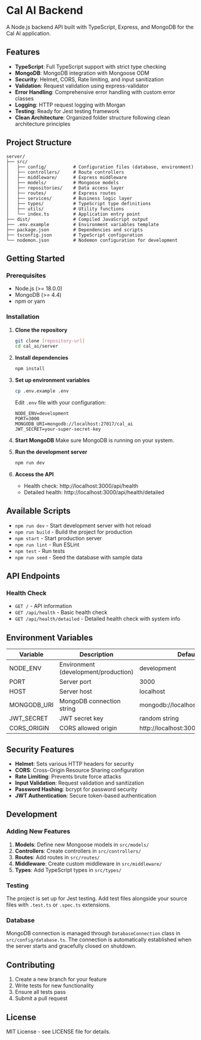 # Cal AI Backend

A Node.js backend API built with TypeScript, Express, and MongoDB for the Cal AI application.

## Features

- **TypeScript**: Full TypeScript support with strict type checking
- **MongoDB**: MongoDB integration with Mongoose ODM
- **Security**: Helmet, CORS, Rate limiting, and input sanitization
- **Validation**: Request validation using express-validator
- **Error Handling**: Comprehensive error handling with custom error classes
- **Logging**: HTTP request logging with Morgan
- **Testing**: Ready for Jest testing framework
- **Clean Architecture**: Organized folder structure following clean architecture principles

## Project Structure

```
server/
├── src/
│   ├── config/          # Configuration files (database, environment)
│   ├── controllers/     # Route controllers
│   ├── middleware/      # Express middleware
│   ├── models/          # Mongoose models
│   ├── repositories/    # Data access layer
│   ├── routes/          # Express routes
│   ├── services/        # Business logic layer
│   ├── types/           # TypeScript type definitions
│   ├── utils/           # Utility functions
│   └── index.ts         # Application entry point
├── dist/                # Compiled JavaScript output
├── .env.example         # Environment variables template
├── package.json         # Dependencies and scripts
├── tsconfig.json        # TypeScript configuration
└── nodemon.json         # Nodemon configuration for development
```

## Getting Started

### Prerequisites

- Node.js (>= 18.0.0)
- MongoDB (>= 4.4)
- npm or yarn

### Installation

1. **Clone the repository**
   ```bash
   git clone [repository-url]
   cd cal_ai/server
   ```

2. **Install dependencies**
   ```bash
   npm install
   ```

3. **Set up environment variables**
   ```bash
   cp .env.example .env
   ```
   Edit `.env` file with your configuration:
   ```
   NODE_ENV=development
   PORT=3000
   MONGODB_URI=mongodb://localhost:27017/cal_ai
   JWT_SECRET=your-super-secret-key
   ```

4. **Start MongoDB**
   Make sure MongoDB is running on your system.

5. **Run the development server**
   ```bash
   npm run dev
   ```

6. **Access the API**
   - Health check: http://localhost:3000/api/health
   - Detailed health: http://localhost:3000/api/health/detailed

## Available Scripts

- `npm run dev` - Start development server with hot reload
- `npm run build` - Build the project for production
- `npm start` - Start production server
- `npm run lint` - Run ESLint
- `npm test` - Run tests
- `npm run seed` - Seed the database with sample data

## API Endpoints

### Health Check
- `GET /` - API information
- `GET /api/health` - Basic health check
- `GET /api/health/detailed` - Detailed health check with system info

## Environment Variables

| Variable | Description | Default |
|----------|-------------|---------|
| NODE_ENV | Environment (development/production) | development |
| PORT | Server port | 3000 |
| HOST | Server host | localhost |
| MONGODB_URI | MongoDB connection string | mongodb://localhost:27017/cal_ai |
| JWT_SECRET | JWT secret key | random string |
| CORS_ORIGIN | CORS allowed origin | http://localhost:3001 |

## Security Features

- **Helmet**: Sets various HTTP headers for security
- **CORS**: Cross-Origin Resource Sharing configuration
- **Rate Limiting**: Prevents brute force attacks
- **Input Validation**: Request validation and sanitization
- **Password Hashing**: bcrypt for password security
- **JWT Authentication**: Secure token-based authentication

## Development

### Adding New Features

1. **Models**: Define new Mongoose models in `src/models/`
2. **Controllers**: Create controllers in `src/controllers/`
3. **Routes**: Add routes in `src/routes/`
4. **Middleware**: Create custom middleware in `src/middleware/`
5. **Types**: Add TypeScript types in `src/types/`

### Testing

The project is set up for Jest testing. Add test files alongside your source files with `.test.ts` or `.spec.ts` extensions.

### Database

MongoDB connection is managed through `DatabaseConnection` class in `src/config/database.ts`. The connection is automatically established when the server starts and gracefully closed on shutdown.

## Contributing

1. Create a new branch for your feature
2. Write tests for new functionality
3. Ensure all tests pass
4. Submit a pull request

## License

MIT License - see LICENSE file for details.
